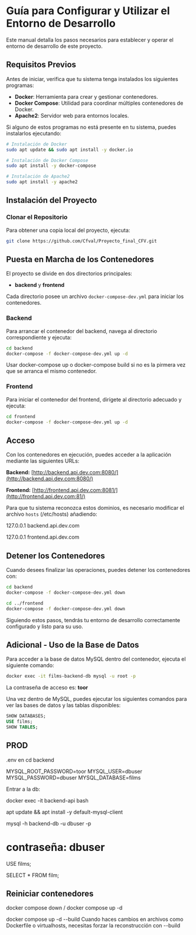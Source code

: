 # Guía para Configurar y Utilizar el Entorno de Desarrollo

Este manual detalla los pasos necesarios para establecer y operar el entorno de desarrollo de este proyecto.

## Requisitos Previos

Antes de iniciar, verifica que tu sistema tenga instalados los siguientes programas:

- **Docker**: Herramienta para crear y gestionar contenedores.
- **Docker Compose**: Utilidad para coordinar múltiples contenedores de Docker.
- **Apache2**: Servidor web para entornos locales.

Si alguno de estos programas no está presente en tu sistema, puedes instalarlos ejecutando:

```bash
# Instalación de Docker
sudo apt update && sudo apt install -y docker.io

# Instalación de Docker Compose
sudo apt install -y docker-compose

# Instalación de Apache2
sudo apt install -y apache2
```

## Instalación del Proyecto

### Clonar el Repositorio

Para obtener una copia local del proyecto, ejecuta:

```bash
git clone https://github.com/Cfval/Proyecto_final_CFV.git
```

## Puesta en Marcha de los Contenedores

El proyecto se divide en dos directorios principales:

- **backend** y **frontend**

Cada directorio posee un archivo `docker-compose-dev.yml` para iniciar los contenedores.

### Backend

Para arrancar el contenedor del backend, navega al directorio correspondiente y ejecuta:

```bash
cd backend
docker-compose -f docker-compose-dev.yml up -d
```
Usar docker-compose up o docker-compose build si no es la pirmera vez que se arranca el mismo contenedor. 
### Frontend

Para iniciar el contenedor del frontend, dirígete al directorio adecuado y ejecuta:

```bash
cd frontend
docker-compose -f docker-compose-dev.yml up -d
```

## Acceso

Con los contenedores en ejecución, puedes acceder a la aplicación mediante las siguientes URLs:

**Backend:** [http://backend.api.dev.com:8080/](http://backend.api.dev.com:8080/)

**Frontend:** [http://frontend.api.dev.com:8081/](http://frontend.api.dev.com:81/)

Para que tu sistema reconozca estos dominios, es necesario modificar el archivo `hosts` (/etc/hosts) añadiendo:

127.0.0.1 backend.api.dev.com

127.0.0.1 frontend.api.dev.com

## Detener los Contenedores

Cuando desees finalizar las operaciones, puedes detener los contenedores con:

```bash
cd backend
docker-compose -f docker-compose-dev.yml down

cd ../frontend
docker-compose -f docker-compose-dev.yml down
```

Siguiendo estos pasos, tendrás tu entorno de desarrollo correctamente configurado y listo para su uso.


## Adicional - Uso de la Base de Datos

Para acceder a la base de datos MySQL dentro del contenedor, ejecuta el siguiente comando:

```bash
docker exec -it films-backend-db mysql -u root -p
```

La contraseña de acceso es: **toor**

Una vez dentro de MySQL, puedes ejecutar los siguientes comandos para ver las bases de datos y las tablas disponibles:

```sql
SHOW DATABASES;
USE films;
SHOW TABLES;
```


## PROD


.env  en cd backend 

MYSQL_ROOT_PASSWORD=toor
MYSQL_USER=dbuser
MYSQL_PASSWORD=dbuser
MYSQL_DATABASE=films

Entrar a la db:

docker exec -it backend-api bash

apt update && apt install -y default-mysql-client

mysql -h backend-db -u dbuser -p
# contraseña: dbuser

USE films;

SELECT * FROM film;


## Reiniciar contenedores

docker compose down 
/
docker compose up -d

docker compose up -d --build
Cuando haces cambios en archivos como Dockerfile o virtualhosts, necesitas forzar la reconstrucción con --build





